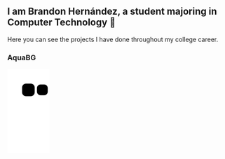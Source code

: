 ## I am Brandon Hernández, a student majoring in Computer Technology 👋

Here you can see the projects I have done throughout my college career. 
### AquaBG




 ![Snake animation](https://github.com/rafaballerini/rafaballerini/blob/output/github-contribution-grid-snake.svg)
